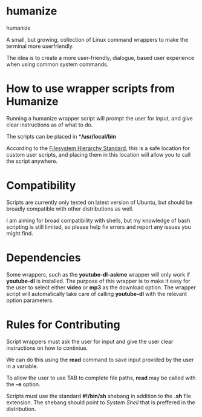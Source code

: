 # humanize
humanize

A small, but growing, collection of Linux command wrappers to make the terminal more userfriendly.

The idea is to create a more user-friendly, dialogue, based user experience when using common system commands.

# How to use wrapper scripts from Humanize
Running a humanize wrapper script will prompt the user for input, and give clear instructions as of what to do.

The scripts can be placed in ***/usr/local/bin**

According to the [Filesystem Hierarchy Standard](https://refspecs.linuxfoundation.org/FHS_3.0/fhs/index.html), this is a safe location for custom user scripts, and placing them in this location will allow you to call the script anywhere.

# Compatibility
Scripts are currently only tested on latest version of Ubuntu, but should be broadly compatible with other distributions as well.

I am aiming for broad compatibility with shells, but my knowledge of bash scripting is still limited, so please help fix errors and report any issues you might find.

# Dependencies
Some wrappers, such as the **youtube-dl-askme** wrapper will only work if **youtube-dl** is installed. The purpose of this wrapper is to make it easy for the user to select either **video** or **mp3** as the download option. The wrapper script will automatically take care of calling **youtube-dl** with the relevant option parameters.

# Rules for Contributing
Script wrappers must ask the user for input and give the user clear instructions on how to continiue.

We can do this using the **read** command to save input provided by the user in a variable.

To allow the user to use TAB to complete file paths, **read** may be called with the **-e** option.

Scripts must use the standard **#!/bin/sh** shebang in addition to the **.sh** file extension. The shebang should point to _System Shell_ that is preffered in the distribution.

